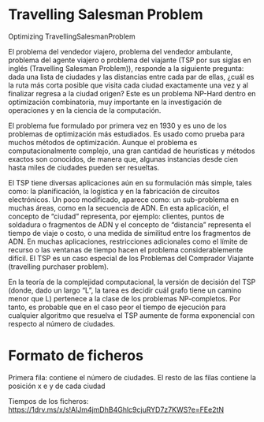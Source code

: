# Travelling Salesman Problem
Optimizing TravellingSalesmanProblem

El problema del vendedor viajero, problema del vendedor ambulante, problema del agente viajero o problema del viajante (TSP por sus siglas en inglés (Travelling Salesman Problem)), responde a la siguiente pregunta: dada una lista de ciudades y las distancias entre cada par de ellas, ¿cuál es la ruta más corta posible que visita cada ciudad exactamente una vez y al finalizar regresa a la ciudad origen? Este es un problema NP-Hard dentro en optimización combinatoria, muy importante en la investigación de operaciones y en la ciencia de la computación.

El problema fue formulado por primera vez en 1930 y es uno de los problemas de optimización más estudiados. Es usado como prueba para muchos métodos de optimización. Aunque el problema es computacionalmente complejo, una gran cantidad de heurísticas y métodos exactos son conocidos, de manera que, algunas instancias desde cien hasta miles de ciudades pueden ser resueltas.

El TSP tiene diversas aplicaciones aún en su formulación más simple, tales como: la planificación, la logística y en la fabricación de circuitos electrónicos. Un poco modificado, aparece como: un sub-problema en muchas áreas, como en la secuencia de ADN. En esta aplicación, el concepto de “ciudad” representa, por ejemplo: clientes, puntos de soldadura o fragmentos de ADN y el concepto de “distancia” representa el tiempo de viaje o costo, o una medida de similitud entre los fragmentos de ADN. En muchas aplicaciones, restricciones adicionales como el límite de recurso o las ventanas de tiempo hacen el problema considerablemente difícil. El TSP es un caso especial de los Problemas del Comprador Viajante (travelling purchaser problem).

En la teoría de la complejidad computacional, la versión de decisión del TSP (donde, dado un largo “L”, la tarea es decidir cuál grafo tiene un camino menor que L) pertenece a la clase de los problemas NP-completos. Por tanto, es probable que en el caso peor el tiempo de ejecución para cualquier algoritmo que resuelva el TSP aumente de forma exponencial con respecto al número de ciudades.

# Formato de ficheros
Primera fila: contiene el número de ciudades.
El resto de las filas contiene la posición x e y de cada ciudad

Tiempos de los ficheros: https://1drv.ms/x/s!AlJm4jmDhB4Ghlc9cjuRYD7z7KWS?e=FEe2tN
